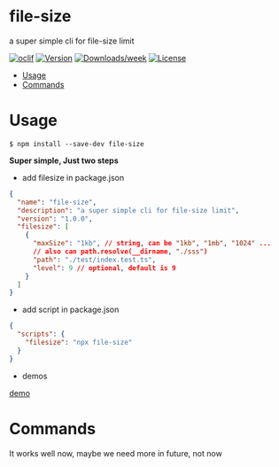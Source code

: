 file-size
=========

a super simple cli for file-size limit

[![oclif](https://img.shields.io/badge/cli-oclif-brightgreen.svg)](https://oclif.io)
[![Version](https://img.shields.io/npm/v/file-size.svg)](https://npmjs.org/package/file-size)
[![Downloads/week](https://img.shields.io/npm/dw/file-size.svg)](https://npmjs.org/package/file-size)
[![License](https://img.shields.io/npm/l/file-size.svg)](https://github.com/cbbfcd/file-size/blob/master/package.json)

<!-- toc -->
* [Usage](#usage)
* [Commands](#commands)
<!-- tocstop -->


# Usage
<!-- usage -->
```sh-session
$ npm install --save-dev file-size
```

**Super simple, Just two steps**

- add filesize in package.json

```json
{
  "name": "file-size",
  "description": "a super simple cli for file-size limit",
  "version": "1.0.0",
  "filesize": [
    {
      "maxSize": "1kb", // string, can be "1kb", "1mb", "1024" ...
      // also can path.resolve(__dirname, "./sss")
      "path": "./test/index.test.ts", 
      "level": 9 // optional, default is 9
    }
  ]
}
```

- add script in package.json

```json
{
  "scripts": {
    "filesize": "npx file-size"
  }
}
```
- demos

[demo](https://github.com/cbbfcd/didyoumean3)

<!-- usagestop -->


# Commands
<!-- commands -->
It works well now, maybe we need more in future, not now
<!-- commandsstop -->
